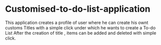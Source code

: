 # Customised-to-do-list-application
This application creates a profile of user where he can create his ownt customs Titles with a simple click under which he wants to create a To-do List 
After the creation of title , items can be added and deleted  with simple click.
